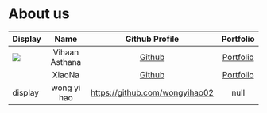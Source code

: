 # About us

Display |      Name      |            Github Profile             | Portfolio 
--------|:--------------:|:-------------------------------------:|:---------:
![](https://via.placeholder.com/100.png?text=Photo) | Vihaan Asthana | [Github](https://github.com/vihaan27) | [Portfolio](docs/team/vihaan27.m)
[](https://via.placeholder.com/100.png?text=Photo) | XiaoNa | [Github](https://github.com/samst) | [Portfolio](github.com)
display|wong yi hao|https://github.com/wongyihao02|null



